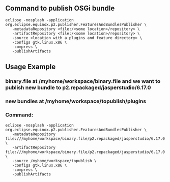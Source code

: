 ## Command to publish OSGi bundle
```
eclipse -nosplash -application org.eclipse.equinox.p2.publisher.FeaturesAndBundlesPublisher \
   -metadataRepository <file:/<some location>/repository> \
   -artifactRepository <file:/<some location>/repository> \
   -source <location with a plugins and feature directory> \
   -configs gtk.linux.x86 \
   -compress \
   -publishArtifacts
```

## Usage Example
### binary.file at /myhome/workspace/binary.file and we want to publish new bundle to p2.repackaged/jasperstudio/6.17.0
### new bundles at /myhome/workspace/topublish/plugins
### Command:
```
eclipse -nosplash -application org.eclipse.equinox.p2.publisher.FeaturesAndBundlesPublisher \
   -metadataRepository file:///myhome/workspace/binary.file/p2.repackaged/jasperstudio/6.17.0 \
   -artifactRepository file:///myhome/workspace/binary.file/p2.repackaged/jasperstudio/6.17.0 \
   -source /myhome/workspace/topublish \
   -configs gtk.linux.x86 \
   -compress \
   -publishArtifacts
```
